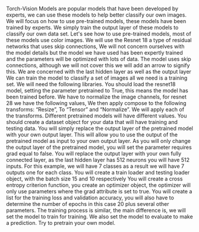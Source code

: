 Torch-Vision Models are popular models that have been developed by experts, we can use these models to help better classify our own images. We will focus on how to use pre-trained models, these models have been trained by experts. We simply train the output layer of these models to classify our own data set. Let's see how to use pre-trained models, most of these models use color images. We will use the Resnet 18 a type of residual networks that uses skip connections, We will not concern ourselves with the model details but the model we have used has been expertly trained and the parameters will be optimized with lots of data. The model uses skip connections, although we will not cover this we will add an arrow to signify this. We are concerned with the last hidden layer as well as the output layer We can train the model to classify a set of images all we need is a training set. We will need the following libraries. You should load the resnet18 model, setting the parameter pretrained to True, this means the model has been trained before. We have to normalize the image channels, for resnet 28 we have the following values, We then apply compose to the following transforms: “Resize”, To “Tensor” and “Normalize”. We will apply each of the transforms. Different pretrained models will have different values. You should create a dataset object for your data that will have training and testing data. You will simply replace the output layer of the pretrained model with your own output layer. This will allow you to use the output of the pretrained model as input to your own output layer. As you will only change the output layer of the pretrained model, you will set the parameter requires grad equal to false. You will replace the output layer with your own fully connected layer, as the last hidden layer has 512 neurons you will have 512 inputs. For this example, we will have 7 classes as a result we will have 7 outputs one for each class. You will create a train loader and testing loader object, with the batch size 15 and 10 respectively You will create a cross entropy criterion function, you create an optimizer object, the optimizer will only use parameters where the grad attribute is set to true. You will create a list for the training loss and validation accuracy, you will also have to determine the number of epochs in this case 20 plus several other parameters. The training process is similar, the main difference is, we will set the model to train for training. We also set the model to evaluate to make a prediction. Try to pretrain your own model.
